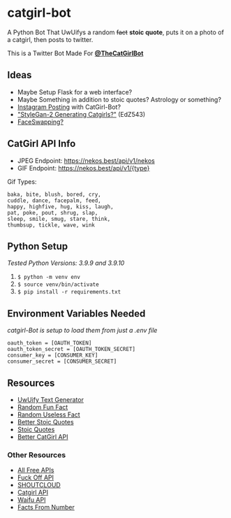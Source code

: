 # catgirl-bot
A Python Bot That UwUifys a random ~~fact~~ **stoic quote**, puts it on a photo of a catgirl, then posts to twitter.

This is a Twitter Bot Made For **[@TheCatGirlBot](https://twitter.com/TheCatGirlBot)**

## Ideas

- Maybe Setup Flask for a web interface? 
- Maybe Something in addition to stoic quotes? Astrology or something?
- [Instagram Posting](https://www.geeksforgeeks.org/post-a-picture-automatically-on-instagram-using-python/) with CatGirl-Bot?
- ["StyleGan-2 Generating Catgirls?"](https://github.com/EdZ543/This-Catgirl-Does-Not-Exist") (EdZ543)
- [FaceSwapping?](https://github.com/shaoanlu/faceswap-GAN)


## CatGirl API Info

- JPEG Endpoint: https://nekos.best/api/v1/nekos
- GIF Endpoint: https://nekos.best/api/v1/{type}

Gif Types:
```
baka, bite, blush, bored, cry,
cuddle, dance, facepalm, feed,
happy, highfive, hug, kiss, laugh,
pat, poke, pout, shrug, slap,
sleep, smile, smug, stare, think,
thumbsup, tickle, wave, wink
```


## Python Setup

*Tested Python Versions: 3.9.9 and 3.9.10*

1. ```$ python -m venv env```
2. ```$ source venv/bin/activate```
3. ```$ pip install -r requirements.txt```

## Environment Variables Needed

*catgirl-Bot is setup to load them from just a .env file*

~~~
oauth_token = [OAUTH_TOKEN]
oauth_token_secret = [OAUTH_TOKEN_SECRET]
consumer_key = [CONSUMER_KEY]
consumer_secret = [CONSUMER_SECRET]
~~~


## Resources

- [UwUify Text Generator](https://github.com/StarrFox/uwuify)
- [Random Fun Fact](https://asli-fun-fact-api.herokuapp.com/)
- [Random Useless Fact](https://uselessfacts.jsph.pl/)
- [Better Stoic Quotes](https://stoic-server.herokuapp.com/random)
- [Stoic Quotes](https://github.com/tlcheah2/stoic-quote-lambda-public-api)
- [Better CatGirl API](https://docs.nekos.best/)


### Other Resources

- [All Free APIs](https://github.com/public-apis/public-apis)
- [Fuck Off API](https://www.foaas.com/)
- [SHOUTCLOUD](http://shoutcloud.io/)
- [Catgirl API](https://www.nekos.fun/apidoc.html)
- [Waifu API](https://waifu.im/docs/)
- [Facts From Number](http://numbersapi.com/#42)
